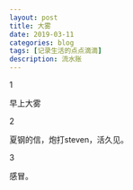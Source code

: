 ```yaml
---
layout: post
title: 大雾
date: 2019-03-11
categories: blog
tags: [记录生活的点点滴滴]
description: 流水账
---
```


1 

早上大雾

2

夏钢的信，炮打steven，活久见。

3

感冒。


















